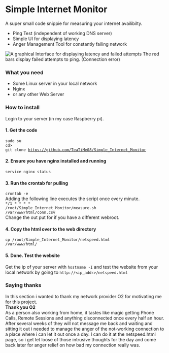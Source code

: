 # Simple Internet Monitor
A super small code snippie for measuring your internet availibilty.
- Ping Test (independent of working DNS server)
- Simple UI for displaying latency
- Anger Management Tool for constantly failing network

![A graphical Interface for displaying latency and failed attempts]([http://url/to/img.png](https://github.com/TeaTiMe08/Simple_Internet_Monitor/blob/main/Wow_so_much_fancy_UI_picture_look.png?raw=true))
The red bars display failed attempts to ping. (Connection error)

### What you need
- Some Linux server in your local network
- Nginx
- or any other Web Server

### How to install
Login to your server (in my case Raspberry pi).
#### 1. Get the code
<code>sudo su</code><br>
<code>cd></code><br>
<code>git clone https://github.com/TeaTiMe08/Simple_Internet_Monitor</code><br>
#### 2. Ensure you have nginx installed and running
<code>service nginx status</code><br>
#### 3. Run the crontab for pulling
<code>crontab -e</code><br>
Adding the following line executes the script once every minute.<br>
<code>*/1 * * * * /root/Simple_Internet_Monitor/measure.sh /var/www/html/conn.csv</code><br>
Change the out put for if you have a different webroot.
#### 4. Copy the html over to the web directory
<code>cp /root/Simple_Internet_Monitor/netspeed.html /var/www/html/</code>
#### 5. Done. Test the website
Get the ip of your server with <code>hostname -I</code> and test the website from your local network by going to <code>http://<ip_addr>/netspeed.html</code>

### Saying thanks
In this section i wanted to thank my network provider O2 for motivating me for this project.<br>
**Thank you O2**<br>
As a person also working from home, it tastes like magic getting Phone Calls, Remote Sessions and anything disconnected
once every half an hour. After several weeks of they will not message me back and waiting and sitting it out i needed to manage
the anger of the not-working connection to a place where i can let it out once a day. I can do it at the netspeed.html page,
so i get let loose of those intrusive thoughts for the day and come back later for anger relief on how bad my connection really was.
